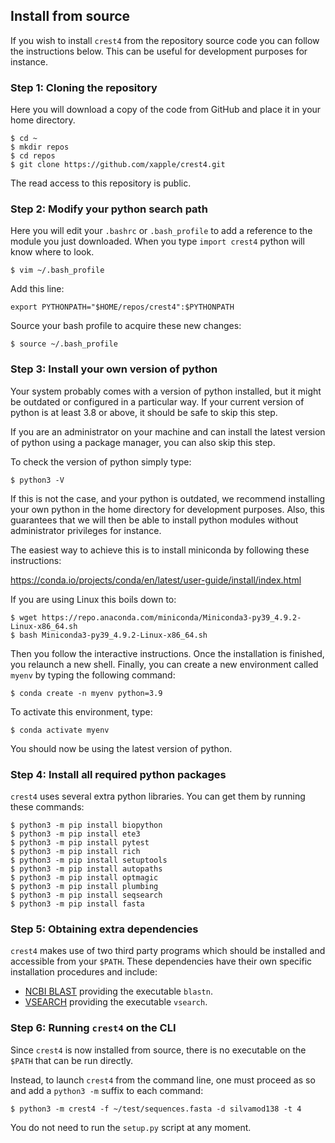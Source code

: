 ## Install from source

If you wish to install `crest4` from the repository source code you can follow the instructions below. This can be useful for development purposes for instance.

### Step 1: Cloning the repository

Here you will download a copy of the code from GitHub and place it in your home directory.

    $ cd ~
    $ mkdir repos
    $ cd repos
    $ git clone https://github.com/xapple/crest4.git

The read access to this repository is public.

### Step 2: Modify your python search path

Here you will edit your ``.bashrc`` or ``.bash_profile`` to add a reference to the module you just downloaded. When you type `import crest4` python will know where to look.

    $ vim ~/.bash_profile

Add this line:

    export PYTHONPATH="$HOME/repos/crest4":$PYTHONPATH

Source your bash profile to acquire these new changes:

    $ source ~/.bash_profile

### Step 3: Install your own version of python

Your system probably comes with a version of python installed, but it might be outdated or configured in a particular way. If your current version of python is at least 3.8 or above, it should be safe to skip this step.

If you are an administrator on your machine and can install the latest version of python using a package manager, you can also skip this step.

To check the version of python simply type:

    $ python3 -V

If this is not the case, and your python is outdated, we recommend installing your own python in the home directory for development purposes. Also, this guarantees that we will then be able to install python modules without administrator privileges for instance.

The easiest way to achieve this is to install miniconda by following these instructions:

https://conda.io/projects/conda/en/latest/user-guide/install/index.html

If you are using Linux this boils down to:

    $ wget https://repo.anaconda.com/miniconda/Miniconda3-py39_4.9.2-Linux-x86_64.sh
    $ bash Miniconda3-py39_4.9.2-Linux-x86_64.sh

Then you follow the interactive instructions. Once the installation is finished, you relaunch a new shell. Finally, you can create a new environment called `myenv` by typing the following command:

    $ conda create -n myenv python=3.9

To activate this environment, type:

    $ conda activate myenv

You should now be using the latest version of python.

### Step 4: Install all required python packages

`crest4` uses several extra python libraries. You can get them by running these commands:

    $ python3 -m pip install biopython
    $ python3 -m pip install ete3
    $ python3 -m pip install pytest
    $ python3 -m pip install rich
    $ python3 -m pip install setuptools
    $ python3 -m pip install autopaths
    $ python3 -m pip install optmagic
    $ python3 -m pip install plumbing
    $ python3 -m pip install seqsearch
    $ python3 -m pip install fasta

### Step 5: Obtaining extra dependencies

`crest4` makes use of two third party programs which should be installed and accessible from your ``$PATH``. These dependencies have their own specific installation procedures and include:

 * [NCBI BLAST](https://blast.ncbi.nlm.nih.gov/Blast.cgi) providing the executable ``blastn``.
 * [VSEARCH](https://github.com/torognes/vsearch) providing the executable ``vsearch``.

### Step 6: Running `crest4` on the CLI

Since `crest4` is now installed from source, there is no executable on the `$PATH` that can be run directly.

Instead, to launch `crest4` from the command line, one must proceed as so and add a `python3 -m` suffix to each command:

    $ python3 -m crest4 -f ~/test/sequences.fasta -d silvamod138 -t 4

You do not need to run the `setup.py` script at any moment.